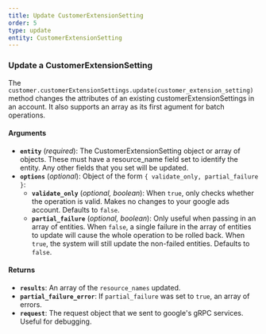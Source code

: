 ```yaml
---
title: Update CustomerExtensionSetting
order: 5
type: update
entity: CustomerExtensionSetting
---
```


### Update a CustomerExtensionSetting

The `customer.customerExtensionSettings.update(customer_extension_setting)` method changes the attributes of an existing customerExtensionSettings in an account. It also supports an array as its first agument for batch operations.

#### Arguments

- **`entity`** (_required_): The CustomerExtensionSetting object or array of objects. These must have a resource_name field set to identify the entity. Any other fields that you set will be updated.
- **`options`** (_optional_): Object of the form `{ validate_only, partial_failure }`:
  - **`validate_only`** (_optional, boolean_): When `true`, only checks whether the operation is valid. Makes no changes to your google ads account. Defaults to `false`.
  - **`partial_failure`** (_optional, boolean_): Only useful when passing in an array of entities. When `false`, a single failure in the array of entities to update will cause the whole operation to be rolled back. When `true`, the system will still update the non-failed entities. Defaults to `false`.

#### Returns

- **`results`**: An array of the `resource_names` updated.
- **`partial_failure_error`**: If `partial_failure` was set to `true`, an array of errors.
- **`request`**: The request object that we sent to google's gRPC services. Useful for debugging.
